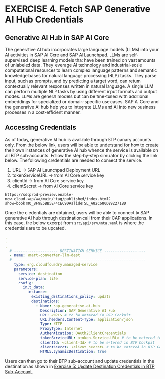 # EXERCISE 4. Fetch SAP Generative AI Hub Credentials

## Generative AI Hub in SAP AI Core
The generative AI hub incorporates large language models (LLMs) into your AI activities in SAP AI Core and
SAP AI Launchpad. LLMs are self-supervised, deep learning models that have been trained on vast amounts of unlabeled data. They leverage AI technology and industrial-scale computational resources to learn complex language patterns
and semantic knowledge bases for natural language processing (NLP) tasks. They parse input, such as prompts, and by predicting a target word, can return contextually relevant responses written in natural
language. A single LLM can perform multiple NLP tasks by using different input formats and output modes. LLMs are general models but can be fine-tuned with additional embeddings for specialized or domain-specific use cases.
SAP AI Core and the generative AI hub help you to integrate LLMs and AI into new business processes in a cost-efficient manner.

## Accessing Credentials
As of today, generative AI hub is available through BTP canary accounts only. From the below link, users will be able to understand for how to create their own instances of generative AI hub whence the service is available on all BTP sub-accounts.
Follow the step-by-step simulator by clicking the link below. The following credentials are needed to connect the service.

1. URL -> SAP AI Launchpad Deployment URL
2. tokenServiceURL -> from AI Core service key
3. clientId -> from AI Core service key
4. clientSecret -> from AI Core service key

```console
https://sdcprod-preview.enable-now.cloud.sap/wa/main/~tag/published/index.html?show=book!BO_8F9E5BB5E44CEC9D#slide!SL_A82C680DB92271BD
```

Once the credentials are obtained, users will be able to connect to SAP generative AI hub through destination call from their CAP applications. In this case, the below excerpt from `src/api/srv/mta.yaml` is where the credentials are to be updated.

```yaml
.
.
.
  # -------------------- DESTINATION SERVICE -------------------
  - name: smart-converter-llm-dest
  # ------------------------------------------------------------
    type: org.cloudfoundry.managed-service
    parameters:
      service: destination
      service-plan: lite
      config:
        init_data:
          instance:
            existing_destinations_policy: update
            destinations:
              - Name: sap-generative-ai-hub
                Description: SAP Generative AI Hub
                URL: <URL> # to be entered in BTP Cockpit
                URL.headers.Content-Type: application/json
                Type: HTTP
                ProxyType: Internet
                Authentication: OAuth2ClientCredentials
                tokenServiceURL: <token-Service-URL> # to be entered in BTP Cockpit
                clientId: <client-Id> # to be entered in BTP Cockpit
                clientSecret: <client-secret> # to be entered in BTP Cockpit
                HTML5.DynamicDestination: true
```

Users can then go to their BTP sub-account and update credentials in the destination as shown in [Exercise 5: Update Destination Credentials in BTP Sub-Account](../ex3.5/README.md).
